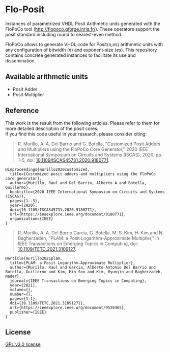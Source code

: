 # Flo-Posit

Instances of parametrized VHDL Posit Arithmetic units generated with the FloPoCo tool (http://flopoco.gforge.inria.fr/).
These operators support the posit standard including round to nearest-even method.

FloPoCo allows to generate VHDL code for Posit⟨_n,es_⟩ arithmetic units with any configuration of bitwidth (_n_) and exponent-size (_es_). This repository contains concrete generated instances to facilitate its use and dissemination.

## Available arithmetic units
* Posit Adder
* Posit Multiplier

## Reference
This work is the result from the following articles. Please refer to them for more detailed description of the posit cores.  
If you find this code useful in your research, please consider citing:

> R. Murillo, A. A. Del Barrio and G. Botella, "Customized Posit Adders and Multipliers using the FloPoCo Core Generator," 2020 IEEE International Symposium on Circuits and Systems (ISCAS), 2020, pp. 1-5, doi: [10.1109/ISCAS45731.2020.9180771](https://doi.org/10.1109/ISCAS45731.2020.9180771).
```
@inproceedings{murillo2020customized,
  title={Customized posit adders and multipliers using the FloPoCo core generator},
  author={Murillo, Raul and Del Barrio, Alberto A and Botella, Guillermo},
  booktitle={2020 IEEE International Symposium on Circuits and Systems (ISCAS)},
  pages={1--5},
  year={2020},
  doi={10.1109/ISCAS45731.2020.9180771},
  url={https://ieeexplore.ieee.org/document/9180771},
  organization={IEEE}
}
```
> R. Murillo, A. A. Del Barrio Garcia, G. Botella, M. S. Kim, H. Kim and N. Bagherzadeh, "PLAM: a Posit Logarithm-Approximate Multiplier," in IEEE Transactions on Emerging Topics in Computing, doi: [10.1109/TETC.2021.3109127](https://doi.org/10.1109/TETC.2021.3109127).
```
@article{murillo2021plam,
  title={PLAM: a Posit Logarithm-Approximate Multiplier},
  author={Murillo, Raul and Garcia, Alberto Antonio Del Barrio and Botella, Guillermo and Kim, Min Soo and Kim, Hyunjin and Bagherzadeh, Nader},
  journal={IEEE Transactions on Emerging Topics in Computing},
  year={2021},
  volume={},
  number={},
  pages={1-1},
  doi={10.1109/TETC.2021.3109127}},
  url={https://ieeexplore.ieee.org/document/9530365},
  publisher={IEEE}
}
```

## License

[GPL v3.0 license](LICENSE)
